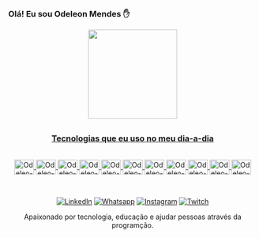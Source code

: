 
### Olá! Eu sou Odeleon Mendes ✋

<div align="center">
  <a href="https://github.com/odeleo">
  <img height="180em" src="https://github-readme-stats.vercel.app/api?username=odeleo&show_icons=true&theme=cobalt&include_all_commits=true&count_private=true"/>
  <!--<img height="180em" src="https://github-readme-stats.vercel.app/api/top-langs/?username=odeleo&layout=compact&langs_count=7&theme=cobalt"/>
</div>-->

##

### Tecnologias que eu uso no meu dia-a-dia

<div style="display: inline_block"><br />
   <img align="center" alt="Odeleo-Java" height="30" width="40" src="https://cdn.jsdelivr.net/gh/devicons/devicon/icons/java/java-original.svg" />
   <img align="center" alt="Odeleo-Spring" height="30" width="40" src="https://cdn.jsdelivr.net/gh/devicons/devicon/icons/spring/spring-original.svg" />
   <img align="center" alt="Odeleo-Amgular" height="30" width="40" src="https://cdn.jsdelivr.net/gh/devicons/devicon/icons/angularjs/angularjs-original.svg" />
   <img align="center" alt="Odeleo-Js" height="30" width="40" src="https://cdn.jsdelivr.net/gh/devicons/devicon/icons/javascript/javascript-original.svg" />
   <img align="center" alt="Odeleo-Html" height="30" width="40" src="https://cdn.jsdelivr.net/gh/devicons/devicon/icons/html5/html5-original.svg" />
   <img align="center" alt="Odeleo-Css" height="30" width="40" src="https://cdn.jsdelivr.net/gh/devicons/devicon/icons/css3/css3-original.svg" />
   <img align="center" alt="Odeleo-Mysql" height="30" width="40" src="https://cdn.jsdelivr.net/gh/devicons/devicon/icons/mysql/mysql-original.svg" />   
   <img align="center" alt="Odeleo-WorDpress" height="30" width="40" src="https://cdn.jsdelivr.net/gh/devicons/devicon/icons/wordpress/wordpress-original.svg" />
   <img align="center" alt="Odeleo-Vscode" height="30" width="40" src="https://cdn.jsdelivr.net/gh/devicons/devicon/icons/visualstudio/visualstudio-plain.svg" />
   <img align="center" alt="Odeleo-Linux" height="30" width="40" src="https://cdn.jsdelivr.net/gh/devicons/devicon/icons/linux/linux-original.svg" />
   <img align="center" alt="Odeleo-Azure" height="30" width="40" src="https://cdn.jsdelivr.net/gh/devicons/devicon/icons/azure/azure-original.svg" />   
</div><br />

##

[![LinkedIn](https://img.shields.io/badge/LinkedIn-0077B5?style=for-the-badge&logo=linkedin&logoColor=white)](https://www.linkedin.com/in/odeleonmendes/)
[![Whatsapp](https://img.shields.io/badge/WhatsApp-25D366?style=for-the-badge&logo=whatsapp&logoColor=white)](https://wa.me/+5581985545280)
[![Instagram](https://img.shields.io/badge/Instagram-E4405F?style=for-the-badge&logo=instagram&logoColor=white)](https://instagram.com/omfstar)
[![Twitch](https://img.shields.io/badge/Twitch-9146FF?style=for-the-badge&logo=twitch&logoColor=white)](https://twitch.tv/odeleonmendes)

Apaixonado por tecnologia, educação e ajudar pessoas através da programção.

